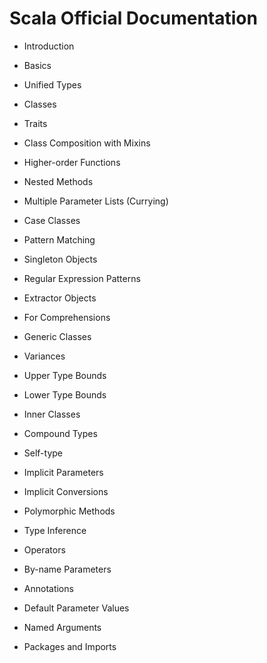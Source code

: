 # Scala Official Documentation


- Introduction

- Basics

- Unified Types

- Classes

- Traits

- Class Composition with Mixins

- Higher-order Functions

- Nested Methods

- Multiple Parameter Lists (Currying)

- Case Classes

- Pattern Matching

- Singleton Objects

- Regular Expression Patterns

- Extractor Objects

- For Comprehensions

- Generic Classes

- Variances

- Upper Type Bounds

- Lower Type Bounds

- Inner Classes

- Compound Types

- Self-type

- Implicit Parameters

- Implicit Conversions

- Polymorphic Methods

- Type Inference

- Operators

- By-name Parameters

- Annotations

- Default Parameter Values

- Named Arguments

- Packages and Imports

